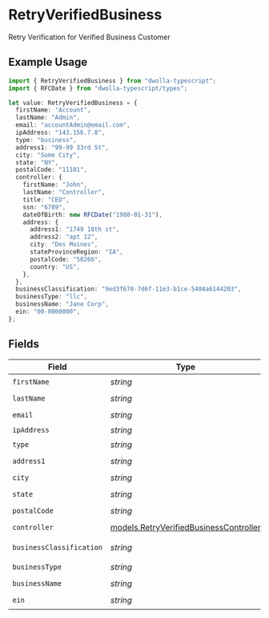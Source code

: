 # RetryVerifiedBusiness

Retry Verification for Verified Business Customer

## Example Usage

```typescript
import { RetryVerifiedBusiness } from "dwolla-typescript";
import { RFCDate } from "dwolla-typescript/types";

let value: RetryVerifiedBusiness = {
  firstName: "Account",
  lastName: "Admin",
  email: "accountAdmin@email.com",
  ipAddress: "143.156.7.8",
  type: "business",
  address1: "99-99 33rd St",
  city: "Some City",
  state: "NY",
  postalCode: "11101",
  controller: {
    firstName: "John",
    lastName: "Controller",
    title: "CEO",
    ssn: "6789",
    dateOfBirth: new RFCDate("1980-01-31"),
    address: {
      address1: "1749 18th st",
      address2: "apt 12",
      city: "Des Moines",
      stateProvinceRegion: "IA",
      postalCode: "50266",
      country: "US",
    },
  },
  businessClassification: "9ed3f670-7d6f-11e3-b1ce-5404a6144203",
  businessType: "llc",
  businessName: "Jane Corp",
  ein: "00-0000000",
};
```

## Fields

| Field                                                                                  | Type                                                                                   | Required                                                                               | Description                                                                            | Example                                                                                |
| -------------------------------------------------------------------------------------- | -------------------------------------------------------------------------------------- | -------------------------------------------------------------------------------------- | -------------------------------------------------------------------------------------- | -------------------------------------------------------------------------------------- |
| `firstName`                                                                            | *string*                                                                               | :heavy_check_mark:                                                                     | N/A                                                                                    | Account                                                                                |
| `lastName`                                                                             | *string*                                                                               | :heavy_check_mark:                                                                     | N/A                                                                                    | Admin                                                                                  |
| `email`                                                                                | *string*                                                                               | :heavy_check_mark:                                                                     | N/A                                                                                    | accountAdmin@email.com                                                                 |
| `ipAddress`                                                                            | *string*                                                                               | :heavy_minus_sign:                                                                     | N/A                                                                                    | 143.156.7.8                                                                            |
| `type`                                                                                 | *string*                                                                               | :heavy_check_mark:                                                                     | N/A                                                                                    | business                                                                               |
| `address1`                                                                             | *string*                                                                               | :heavy_check_mark:                                                                     | N/A                                                                                    | 99-99 33rd St                                                                          |
| `city`                                                                                 | *string*                                                                               | :heavy_check_mark:                                                                     | N/A                                                                                    | Some City                                                                              |
| `state`                                                                                | *string*                                                                               | :heavy_check_mark:                                                                     | N/A                                                                                    | NY                                                                                     |
| `postalCode`                                                                           | *string*                                                                               | :heavy_check_mark:                                                                     | N/A                                                                                    | 11101                                                                                  |
| `controller`                                                                           | [models.RetryVerifiedBusinessController](../models/retryverifiedbusinesscontroller.md) | :heavy_check_mark:                                                                     | N/A                                                                                    |                                                                                        |
| `businessClassification`                                                               | *string*                                                                               | :heavy_check_mark:                                                                     | N/A                                                                                    | 9ed3f670-7d6f-11e3-b1ce-5404a6144203                                                   |
| `businessType`                                                                         | *string*                                                                               | :heavy_check_mark:                                                                     | N/A                                                                                    | llc                                                                                    |
| `businessName`                                                                         | *string*                                                                               | :heavy_check_mark:                                                                     | N/A                                                                                    | Jane Corp                                                                              |
| `ein`                                                                                  | *string*                                                                               | :heavy_check_mark:                                                                     | N/A                                                                                    | 00-0000000                                                                             |